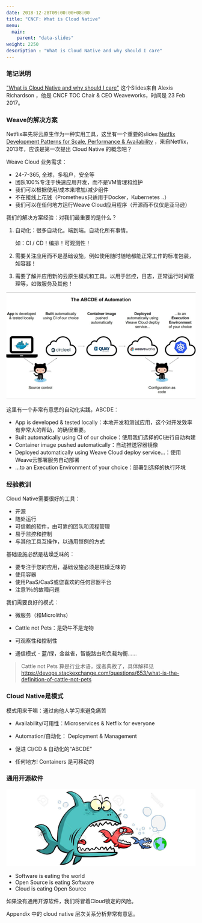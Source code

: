 ```yaml
---
date: 2018-12-28T09:00:00+08:00
title: "CNCF: What is Cloud Native"
menu:
  main:
    parent: "data-slides"
weight: 2250
description : "What is Cloud Native and why should I care"
---
```


### 笔记说明

["What is Cloud Native and why should I care"](https://www.cncf.io/wp-content/uploads/2017/11/What-is-Cloud-Native-CNCF-Webinar-23-Feb-2017-1.pdf) 这个Slides来自 Alexis Richardson ，他是 CNCF TOC Chair & CEO Weaveworks，时间是 23 Feb 2017。

### Weave的解决方案

Netflix率先将云原生作为一种实用工具，这里有一个重要的slides [Netflix Development Patterns for Scale, Performance & Availability](https://www.slideshare.net/AmazonWebServices/dmg206) ，来自Netflix，2013年，应该是第一次提出 Cloud Native 的概念吧？

Weave Cloud 业务需求：

- 24-7-365, 全球，多租户，安全等
- 团队100%专注于快速应用开发，而不是VM管理和维护
- 我们可以根据使用/成本来增加/减少组件
- 不在接线上花钱（Prometheus只适用于Docker，Kubernetes ..）
- 我们可以在任何地方运行Weave Cloud应用程序（开源而不仅仅是亚马逊）


我们的解决方案经验：对我们最重要的是什么？

1. 自动化：很多自动化。端到端。自动化所有事情。

    如：CI / CD！编排！可观测性！

2. 需要关注应用而不是基础设施，例如使用随时随地都能正常工作的标准包装，如容器！

3. 需要了解并应用新的云原生模式和工具，以用于监控，日志，正常运行时间管理等，如微服务及其他！

![](images/what-is-cloud-native-and-why-should-i-care/abcde.jpg)

这里有一个非常有意思的自动化实践，ABCDE：

- App is developed & tested locally：本地开发和测试应用，这个对开发效率有非常大的帮助，的确很重要。
- Built automatically using CI of our choice：使用我们选择的CI进行自动构建
- Container image pushed automatically：自动推送容器镜像
- Deployed automatically using Weave Cloud deploy service...：使用Weave云部署服务自动部署
- ...to an Execution Environment of your choice：部署到选择的执行环境

### 经验教训

Cloud Native需要很好的工具：

- 开源
- 随处运行
- 可信赖的软件，由可靠的团队和流程管理
- 易于监控和控制
- 与其他工具互操作，以通用惯例的方式

基础设施必然是枯燥乏味的：

- 要专注于您的应用，基础设施必须是枯燥乏味的
- 使用容器
- 使用PaaS/CaaS或您喜欢的任何容器平台
- 注意1％的故障问题

我们需要良好的模式：

- 微服务（和Microliths）

- Cattle not Pets：是奶牛不是宠物
- 可观察性和控制性
- 通信模式 - 蓝/绿，金丝雀，智能路由和负载均衡......

> Cattle not Pets 算是行业术语，或者典故了，具体解释见 https://devops.stackexchange.com/questions/653/what-is-the-definition-of-cattle-not-pets

### Cloud Native是模式

模式用来干嘛：通过向他人学习来避免痛苦

- Availability/可用性：Microservices & Netflix for everyone

- Automation/自动化： Deployment & Management
- 促进 CI/CD & 自动化的“ABCDE” 
- 任何地方! Containers 是可移动的

### 通用开源软件

![](images/what-is-cloud-native-and-why-should-i-care/eating.jpg)

- Software is eating the world
- Open Source is eating Software
- Cloud is eating Open Source

如果没有通用开源软件，我们将冒着Cloud锁定的风险。

Appendix 中的 cloud native 层次关系分析非常有意思。

